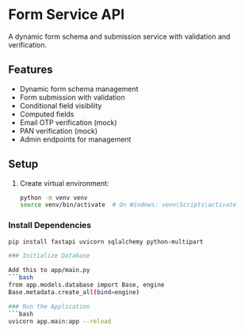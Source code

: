 # Form Service API

A dynamic form schema and submission service with validation and verification.

## Features

- Dynamic form schema management
- Form submission with validation
- Conditional field visibility
- Computed fields
- Email OTP verification (mock)
- PAN verification (mock)
- Admin endpoints for management

## Setup

1. Create virtual environment:
   ```bash
   python -m venv venv
   source venv/bin/activate  # On Windows: venv\Scripts\activate


### Install Dependencies
  ```bash
 pip install fastapi uvicorn sqlalchemy python-multipart

### Initialize Database

Add this to app/main.py
 ```bash
from app.models.database import Base, engine
Base.metadata.create_all(bind=engine)

### Run the Application
 ```bash
uvicorn app.main:app --reload

